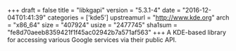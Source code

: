+++
draft = false
title = "libkgapi"
version = "5.3.1-4"
date = "2016-12-04T01:41:39"
categories = ['kde5']
upstreamurl = "http://www.kde.org"
arch = "x86_64"
size = "407924"
usize = "2477745"
sha1sum = "fe8d70aeeb8359421f1f45ac02942b7a571af563"
+++
A KDE-based library for accessing various Google services via their public API.